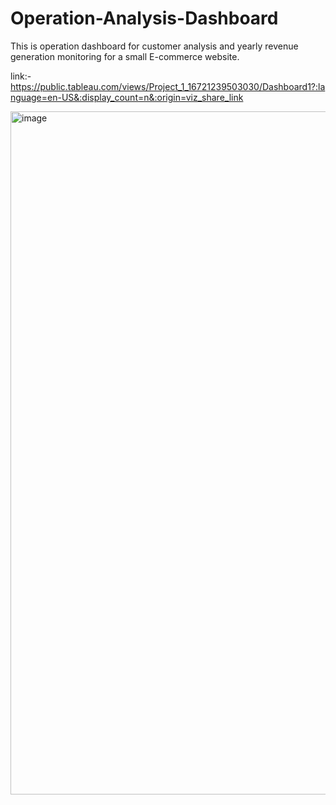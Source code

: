 # Operation-Analysis-Dashboard
This is operation dashboard for customer analysis and yearly revenue generation monitoring for a small E-commerce website.

link:-https://public.tableau.com/views/Project_1_16721239503030/Dashboard1?:language=en-US&:display_count=n&:origin=viz_share_link


<img width="1093" alt="image" src="https://user-images.githubusercontent.com/89546195/209626007-0fcb9e09-f39e-4e91-a20e-0f6e6e059101.png">


